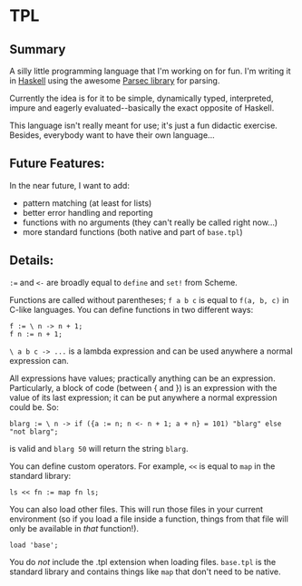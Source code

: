 TPL
===

## Summary 

A silly little programming language that I'm working on for fun. I'm writing it in [Haskell](http://www.haskell.org) using the awesome [Parsec library](http://www.haskell.org/haskellwiki/Parsec) for parsing.

Currently the idea is for it to be simple, dynamically typed, interpreted, impure and eagerly evaluated--basically the exact opposite of Haskell.

This language isn't really meant for use; it's just a fun didactic exercise. Besides, everybody want to have their own language...

## Future Features:

In the near future, I want to add:
  
  - pattern matching (at least for lists)
  - better error handling and reporting
  - functions with no arguments (they can't really be called right now...)
  - more standard functions (both native and part of `base.tpl`)


## Details:

`:=` and `<-` are broadly equal to `define` and `set!` from Scheme.

Functions are called without parentheses; `f a b c` is equal to `f(a, b, c)` in C-like languages. You can define functions in two different ways:

    f := \ n -> n + 1;
    f n := n + 1;

`\ a b c -> ...` is a lambda expression and can be used anywhere a normal expression can.

All expressions have values; practically anything can be an expression. Particularly, a block of code (between { and }) is an expression with the value of its last expression; it can be put anywhere a normal expression could be. So:

    blarg := \ n -> if ({a := n; n <- n + 1; a + n} = 101) "blarg" else "not blarg";

is valid and `blarg 50` will return the string `blarg`.

You can define custom operators. For example, `<<` is equal to `map` in the standard library:

    ls << fn := map fn ls;

You can also load other files. This will run those files in your current environment (so if you load a file inside a function, things from that file will only be available in *that* function!).

    load 'base';

You do *not* include the .tpl extension when loading files. `base.tpl` is the standard library and contains things like `map` that don't need to be native.
